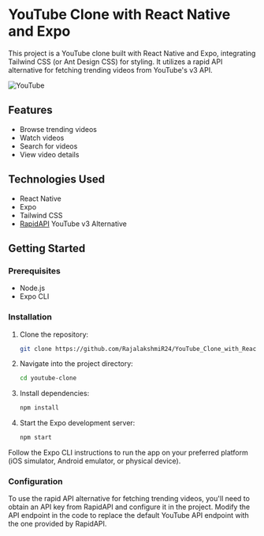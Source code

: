 # YouTube Clone with React Native and Expo

This project is a YouTube clone built with React Native and Expo, integrating Tailwind CSS (or Ant Design CSS) for styling. It utilizes a rapid API alternative for fetching trending videos from YouTube's v3 API.

![YouTube](https://github.com/RajalakshmiR24/YouTube_Clone_with_ReactNativeExpo/assets/127002476/683e5bf3-bf32-4ffc-b80e-6958423b210d)

## Features

- Browse trending videos
- Watch videos
- Search for videos
- View video details

## Technologies Used

- React Native
- Expo
- Tailwind CSS
- [RapidAPI](https://rapidapi.com/) YouTube v3 Alternative

## Getting Started

### Prerequisites

- Node.js
- Expo CLI

### Installation

1. Clone the repository:

   ```bash
   git clone https://github.com/RajalakshmiR24/YouTube_Clone_with_ReactNativeExpo
2. Navigate into the project directory:

    ```bash
    cd youtube-clone
3. Install dependencies:

    ```bash
    npm install
3. Start the Expo development server:

    ```bash
    npm start
   
Follow the Expo CLI instructions to run the app on your preferred platform (iOS simulator, Android emulator, or physical device).

### Configuration
To use the rapid API alternative for fetching trending videos, you'll need to obtain an API key from RapidAPI and configure it in the project. Modify the API endpoint in the code to replace the default YouTube API endpoint with the one provided by RapidAPI.

